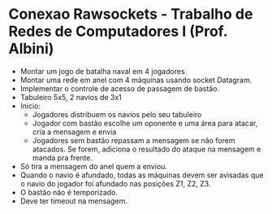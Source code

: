 # Conexao Rawsockets - Trabalho de Redes de Computadores I (Prof. Albini)

- Montar um jogo de batalha naval em 4 jogadores.
- Montar uma rede em anel com 4 máquinas usando socket Datagram.
- Implementar o controle de acesso de passagem de bastão.
- Tabuleiro 5x5, 2 navios de 3x1
- Inicio:
    - Jogadores distribuem os navios pelo seu tabuleiro
    - Jogador com bastão escolhe um oponente e uma área para atacar, cria a mensagem e envia
    - Jogadores sem bastão repassam a mensagem se não forem atacados. Se forem, adiciona o resultado do ataque na mensagem e manda pra frente.
- Só tira a mensagem do anel quem a enviou.
- Quando o navio é afundado, todas as máquinas devem ser avisadas que o navio do jogador foi afundado nas posições Z1, Z2, Z3.
- O bastão não é temporizado.
- Deve ter timeout na mensagem.
